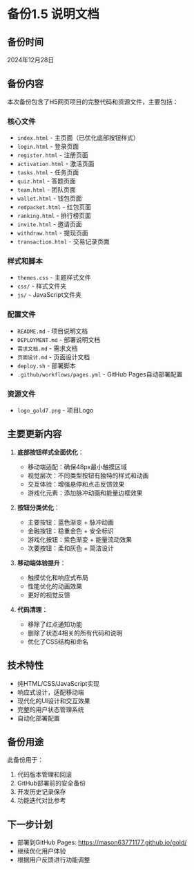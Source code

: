 # 备份1.5 说明文档

## 备份时间
2024年12月28日

## 备份内容
本次备份包含了H5网页项目的完整代码和资源文件，主要包括：

### 核心文件
- `index.html` - 主页面（已优化底部按钮样式）
- `login.html` - 登录页面
- `register.html` - 注册页面
- `activation.html` - 激活页面
- `tasks.html` - 任务页面
- `quiz.html` - 答题页面
- `team.html` - 团队页面
- `wallet.html` - 钱包页面
- `redpacket.html` - 红包页面
- `ranking.html` - 排行榜页面
- `invite.html` - 邀请页面
- `withdraw.html` - 提现页面
- `transaction.html` - 交易记录页面

### 样式和脚本
- `themes.css` - 主题样式文件
- `css/` - 样式文件夹
- `js/` - JavaScript文件夹

### 配置文件
- `README.md` - 项目说明文档
- `DEPLOYMENT.md` - 部署说明文档
- `需求文档.md` - 需求文档
- `页面设计.md` - 页面设计文档
- `deploy.sh` - 部署脚本
- `.github/workflows/pages.yml` - GitHub Pages自动部署配置

### 资源文件
- `logo_gold7.png` - 项目Logo

## 主要更新内容
1. **底部按钮样式全面优化**：
   - 移动端适配：确保48px最小触摸区域
   - 视觉层次：不同类型按钮有独特的样式和动画
   - 交互体验：增强悬停和点击反馈效果
   - 游戏化元素：添加脉冲动画和能量边框效果

2. **按钮分类优化**：
   - 主要按钮：蓝色渐变 + 脉冲动画
   - 金融按钮：稳重金色 + 安全标识
   - 游戏化按钮：紫色渐变 + 能量流动效果
   - 次要按钮：柔和灰色 + 简洁设计

3. **移动端体验提升**：
   - 触摸优化和响应式布局
   - 性能优化的动画效果
   - 更好的视觉反馈

4. **代码清理**：
   - 移除了红点通知功能
   - 删除了状态4相关的所有代码和说明
   - 优化了CSS结构和命名

## 技术特性
- 纯HTML/CSS/JavaScript实现
- 响应式设计，适配移动端
- 现代化的UI设计和交互效果
- 完整的用户状态管理系统
- 自动化部署配置

## 备份用途
此备份用于：
1. 代码版本管理和回滚
2. GitHub部署前的安全备份
3. 开发历史记录保存
4. 功能迭代对比参考

## 下一步计划
- 部署到GitHub Pages: https://mason63771177.github.io/gold/
- 继续优化用户体验
- 根据用户反馈进行功能调整